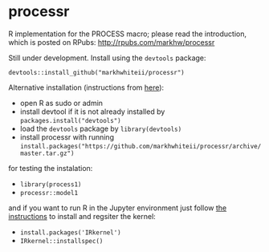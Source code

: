 # processr
R implementation for the PROCESS macro; please read the introduction, which is posted on RPubs: http://rpubs.com/markhw/processr

Still under development. Install using the `devtools` package:

`devtools::install_github("markhwhiteii/processr")`

Alternative installation (instructions from [here](https://stackoverflow.com/a/60296961/4999991)):

 - open R as sudo or admin
 - install devtool if it is not already installed by `packages.install("devtools")` 
 - load the `devtools` package by `library(devtools)`
 - install processr with running `install.packages("https://github.com/markhwhiteii/processr/archive/master.tar.gz")`

for testing the instalation:

 - `library(process1)`
 - `processr::model1`

and if you want to run R in the Jupyter environment just follow [the instructions](https://github.com/IRkernel/IRkernel) to install and regsiter the kernel:

 - `install.packages('IRkernel')`
 - `IRkernel::installspec()`



